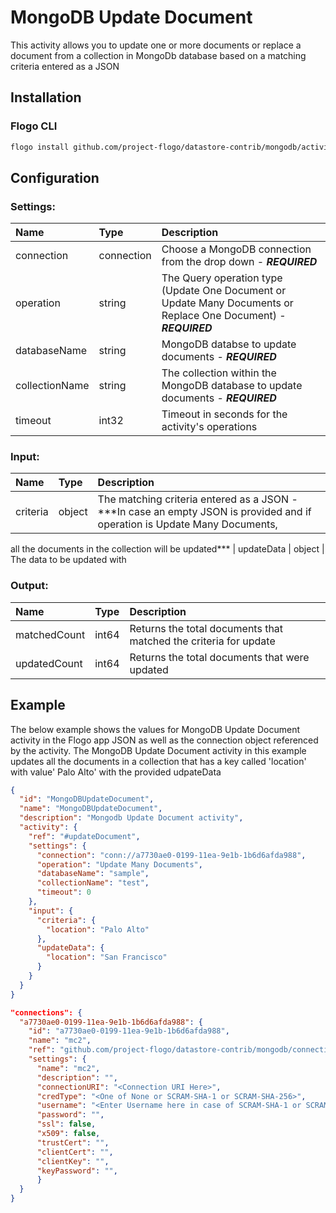 <!--
title: MongoDB Update Document
weight: 4622
-->
# MongoDB Update Document
This activity allows you to update one or more documents or replace a document from a collection in MongoDb database based on a matching criteria entered as a JSON

## Installation

### Flogo CLI
```bash
flogo install github.com/project-flogo/datastore-contrib/mongodb/activity/updateDocument
```

## Configuration

### Settings:
| Name                   | Type       | Description
| :---                   | :---       | :---    
| connection             | connection | Choose a MongoDB connection from the drop down  - ***REQUIRED***
| operation              | string     | The Query operation type (Update One Document or Update Many Documents or Replace One Document) - ***REQUIRED***
| databaseName           | string     | MongoDB databse to update documents - ***REQUIRED***
| collectionName         | string     | The collection within the MongoDB database to update documents - ***REQUIRED***  
| timeout                | int32      | Timeout in seconds for the activity's operations

### Input: 

| Name               | Type   | Description
| :---               | :---   | :---  
| criteria           | object | The matching criteria entered as a JSON - ***In case an empty JSON is provided and if operation is Update Many Documents, 
all the documents in the collection will be updated***
| updateData         | object | The data to be updated  with


### Output: 

| Name         | Type   | Description
| :---         | :---   | :---
| matchedCount | int64  | Returns the total documents that matched the criteria for update
| updatedCount | int64  | Returns the total documents that were updated

## Example
The below example shows the values for MongoDB Update Document activity in the Flogo app JSON as well as the connection object referenced by the activity. The MongoDB Update Document activity in this example updates all the documents in a collection that has a key called 'location' with value' Palo Alto' with the provided udpateData

```json
{
  "id": "MongoDBUpdateDocument",
  "name": "MongoDBUpdateDocument",
  "description": "Mongodb Update Document activity",
  "activity": {
    "ref": "#updateDocument",
    "settings": {
      "connection": "conn://a7730ae0-0199-11ea-9e1b-1b6d6afda988",
      "operation": "Update Many Documents",
      "databaseName": "sample",
      "collectionName": "test",
      "timeout": 0
    },
    "input": {
      "criteria": {
        "location": "Palo Alto"
      },
      "updateData": {
        "location": "San Francisco"
      }
    }
  }
}

"connections": {
  "a7730ae0-0199-11ea-9e1b-1b6d6afda988": {
    "id": "a7730ae0-0199-11ea-9e1b-1b6d6afda988",
    "name": "mc2",
    "ref": "github.com/project-flogo/datastore-contrib/mongodb/connection",
    "settings": {
      "name": "mc2",
      "description": "",
      "connectionURI": "<Connection URI Here>",
      "credType": "<One of None or SCRAM-SHA-1 or SCRAM-SHA-256>",
      "username": "<Enter Username here in case of SCRAM-SHA-1 or SCRAM-SHA-256>",
      "password": "",
      "ssl": false,
      "x509": false,
      "trustCert": "",
      "clientCert": "",
      "clientKey": "",
      "keyPassword": "",
      }
  }
}
```
